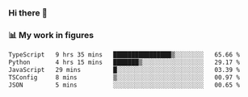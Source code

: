 ### Hi there 👋

### 📊 My work in figures

<!--START_SECTION:waka-->

```txt
TypeScript   9 hrs 35 mins   ████████████████▒░░░░░░░░   65.66 %
Python       4 hrs 15 mins   ███████▒░░░░░░░░░░░░░░░░░   29.17 %
JavaScript   29 mins         █░░░░░░░░░░░░░░░░░░░░░░░░   03.39 %
TSConfig     8 mins          ▒░░░░░░░░░░░░░░░░░░░░░░░░   00.97 %
JSON         5 mins          ░░░░░░░░░░░░░░░░░░░░░░░░░   00.65 %
```

<!--END_SECTION:waka-->
